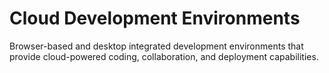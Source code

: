# Cloud Development Environments

Browser-based and desktop integrated development environments that provide cloud-powered coding, collaboration, and deployment capabilities.
